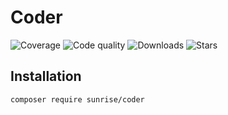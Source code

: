 # Coder

![Coverage](https://img.shields.io/scrutinizer/coverage/g/sunrise-php/coder?style=social)
![Code quality](https://img.shields.io/scrutinizer/quality/g/sunrise-php/coder?style=social)
![Downloads](https://img.shields.io/packagist/dt/sunrise/coder?style=social)
![Stars](https://img.shields.io/github/stars/sunrise-php/coder?style=social)

## Installation

```bash
composer require sunrise/coder
```
